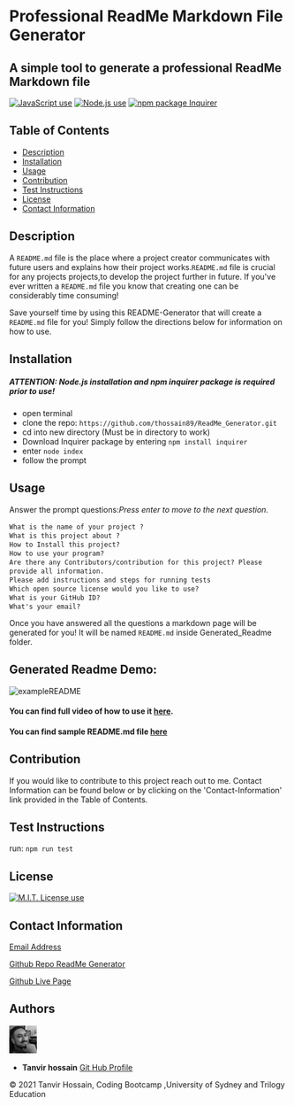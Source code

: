 # Professional ReadMe Markdown File Generator

## A simple tool to generate a professional ReadMe Markdown file


<a href="https://img.shields.io/badge/JavaScipt-100%25-yellow"><img alt="JavaScript use" src="https://img.shields.io/badge/JavaScipt-100%25-yellow"></a> <a href="https://img.shields.io/badge/Used-Node.js-red"><img alt="Node.js use" src="https://img.shields.io/badge/Used-Node.js-red"></a> <a href="https://img.shields.io/badge/npm-Inquirer-orange"><img alt="npm package Inquirer" src="https://img.shields.io/badge/npm-Inquirer-orange"></a>

## Table of Contents

- [Description](#description)
- [Installation](#installation)
- [Usage](#usage)
- [Contribution](#contribution)
- [Test Instructions](#test-instructions)
- [License](#license)
- [Contact Information](#contact-information)

## Description

A `README.md` file is the place where a project creator communicates with future users and explains how their project works.`README.md` file is crucial for any projects projects,to develop the project further in future. If you've ever written a `README.md` file you know that creating one can be considerably time consuming!

Save yourself time by using this README-Generator that will create a `README.md` file for you! Simply follow the directions below for information on how to use.

## Installation

##### ATTENTION: Node.js installation and npm inquirer package is required prior to use!

- open terminal
- clone the repo: `https://github.com/thossain89/ReadMe_Generator.git`
- cd into new directory (Must be in directory to work) 
- Download Inquirer package by entering `npm install inquirer`
- enter `node index`
- follow the prompt

## Usage

Answer the prompt questions:_Press enter to move to the next question._

```
What is the name of your project ?
What is this project about ?
How to Install this project?
How to use your program?
Are there any Contributors/contribution for this project? Please provide all information.
Please add instructions and steps for running tests
Which open source license would you like to use?
What is your GitHub ID?
What's your email?
```

Once you have answered all the questions a markdown page will be generated for you!
It will be named `README.md` inside Generated_Readme folder.

## Generated Readme Demo:



![exampleREADME](./Develop/img/demo.gif)  

#### You can find full video of how to use it [here](https://drive.google.com/file/d/1V6BelQbXVN2OvE7im2HQYCHchdFKGCq4/view).

#### You can find sample README.md file [here](./Generated_Readme/README.md)

## Contribution

If you would like to contribute to this project reach out to me. Contact Information can be found below or by clicking on the 'Contact-Information' link provided in the Table of Contents.

## Test Instructions

run: `npm run test`

## License

<a href="https://img.shields.io/badge/License-MIT-brightgreen"><img alt="M.I.T. License use" src="https://img.shields.io/badge/License-MIT-brightgreen"></a>

## Contact Information

[Email Address](tanvirhossain2006@gmail.com)

[Github Repo ReadMe Generator](https://github.com/thossain89/ReadMe_Generator)

[Github Live Page](https://thossain89.github.io/ReadMe_Generator/)

## Authors   

<img src="./Develop/img/tanvir.jpg" width="50">  


* **Tanvir hossain** [Git Hub Profile](https://github.com/thossain89)  

&copy; 2021 Tanvir Hossain, Coding Bootcamp ,University of Sydney and Trilogy Education
